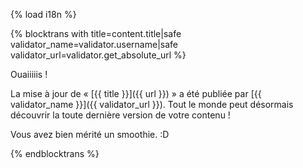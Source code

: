 {% load i18n %}

{% blocktrans with title=content.title|safe validator_name=validator.username|safe validator_url=validator.get_absolute_url %}

Ouaiiiiis !

La mise à jour de « [{{ title }}]({{ url }}) » a été publiée par 
[{{ validator_name }}]({{ validator_url }}). Tout le monde peut désormais 
découvrir la toute dernière version de votre contenu !

Vous avez bien mérité un smoothie. :D

{%  endblocktrans %}

